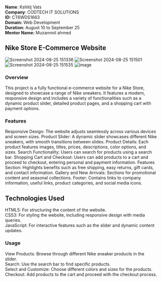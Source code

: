 **Name**: Kshitij Vats <br />
**Company**: CODTECH IT SOLUTIONS <br />
**ID:** CT6WDS1663 <br />
**Domain:** Web Development <br />
**Duration:** August 10 to September 25 <br />
**Mentor Name:** Muzammil ahmed <br />


## Nike Store E-Commerce Website
![Screenshot 2024-08-25 151336](https://github.com/user-attachments/assets/4fb67c88-9e83-40f4-b368-4184d16c1407)
![Screenshot 2024-08-25 151501](https://github.com/user-attachments/assets/65829d25-fd34-46dd-81d0-226cbe35b2ce)
![Screenshot 2024-08-25 151535](https://github.com/user-attachments/assets/e8077955-2732-4cc9-a830-46e7b6b42ccd)
![image](https://github.com/user-attachments/assets/bb58689d-4cc8-400c-b580-6f45b4007d95)

### Overview
This project is a fully functional e-commerce website for a Nike Store, designed to showcase a range of Nike sneakers. It features a modern, responsive design and includes a variety of functionalities such as a dynamic product slider, detailed product pages, and a shopping cart with payment options.

### Features
Responsive Design: The website adjusts seamlessly across various devices and screen sizes.
Product Slider: A dynamic slider showcases different Nike sneakers, with smooth transitions between slides.
Product Details: Each product features images, titles, prices, descriptions, color options, and sizes.
Search Functionality: Users can search for products using a search bar.
Shopping Cart and Checkout: Users can add products to a cart and proceed to checkout, entering personal and payment information.
Features Section: Highlights benefits such as free shipping, easy returns, gift cards, and contact information.
Gallery and New Arrivals: Sections for promotional content and seasonal collections.
Footer: Contains links to company information, useful links, product categories, and social media icons.
## Technologies Used
HTML5: For structuring the content of the website. <br />
CSS3: For styling the website, including responsive design with media queries.<br />
JavaScript: For interactive features such as the slider and dynamic content updates.<br />

### Usage
View Products: Browse through different Nike sneaker products in the slider. <br />
Search: Use the search bar to find specific products. <br />
Select and Customize: Choose different colors and sizes for the products. <br />
Checkout: Add products to the cart and proceed with the checkout process. <br />

